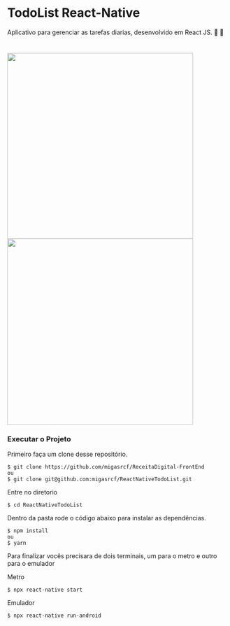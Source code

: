 # TodoList React-Native
Aplicativo para gerenciar as tarefas diarias, desenvolvido em React JS. :iphone: :ledger:

<h1 align='left'>
  <img src='./Modelo_LightMode.jpg' height=425></img>
  <img src='./Modelo_DarkMode.jpg' height=425></img>
</h1>

### Executar o Projeto
Primeiro faça um clone desse repositório.
```
$ git clone https://github.com/migasrcf/ReceitaDigital-FrontEnd
ou
$ git clone git@github.com:migasrcf/ReactNativeTodoList.git
```

Entre no diretorio
```
$ cd ReactNativeTodoList
```

Dentro da pasta rode o código abaixo para instalar as dependências. 
```
$ npm install
ou
$ yarn
```

Para finalizar vocês precisara de dois terminais, um para o metro e outro para o emulador

Metro
```
$ npx react-native start
```
Emulador
```
$ npx react-native run-android
```
